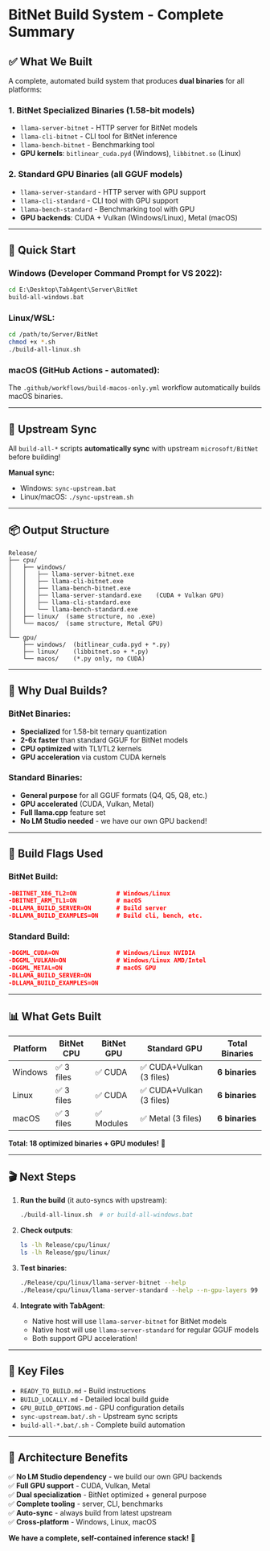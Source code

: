 # BitNet Build System - Complete Summary

## ✅ What We Built

A complete, automated build system that produces **dual binaries** for all platforms:

### 1. **BitNet Specialized Binaries** (1.58-bit models)
- `llama-server-bitnet` - HTTP server for BitNet models
- `llama-cli-bitnet` - CLI tool for BitNet inference  
- `llama-bench-bitnet` - Benchmarking tool
- **GPU kernels**: `bitlinear_cuda.pyd` (Windows), `libbitnet.so` (Linux)

### 2. **Standard GPU Binaries** (all GGUF models)
- `llama-server-standard` - HTTP server with GPU support
- `llama-cli-standard` - CLI tool with GPU support
- `llama-bench-standard` - Benchmarking tool with GPU
- **GPU backends**: CUDA + Vulkan (Windows/Linux), Metal (macOS)

---

## 🚀 Quick Start

### Windows (Developer Command Prompt for VS 2022):
```cmd
cd E:\Desktop\TabAgent\Server\BitNet
build-all-windows.bat
```

### Linux/WSL:
```bash
cd /path/to/Server/BitNet
chmod +x *.sh
./build-all-linux.sh
```

### macOS (GitHub Actions - automated):
The `.github/workflows/build-macos-only.yml` workflow automatically builds macOS binaries.

---

## 🔄 Upstream Sync

All `build-all-*` scripts **automatically sync** with upstream `microsoft/BitNet` before building!

**Manual sync:**
- Windows: `sync-upstream.bat`
- Linux/macOS: `./sync-upstream.sh`

---

## 📦 Output Structure

```
Release/
├── cpu/
│   ├── windows/
│   │   ├── llama-server-bitnet.exe
│   │   ├── llama-cli-bitnet.exe
│   │   ├── llama-bench-bitnet.exe
│   │   ├── llama-server-standard.exe    (CUDA + Vulkan GPU)
│   │   ├── llama-cli-standard.exe
│   │   └── llama-bench-standard.exe
│   ├── linux/  (same structure, no .exe)
│   └── macos/  (same structure, Metal GPU)
│
└── gpu/
    ├── windows/  (bitlinear_cuda.pyd + *.py)
    ├── linux/    (libbitnet.so + *.py)
    └── macos/    (*.py only, no CUDA)
```

---

## 🎯 Why Dual Builds?

### BitNet Binaries:
- **Specialized** for 1.58-bit ternary quantization
- **2-6x faster** than standard GGUF for BitNet models
- **CPU optimized** with TL1/TL2 kernels
- **GPU acceleration** via custom CUDA kernels

### Standard Binaries:
- **General purpose** for all GGUF formats (Q4, Q5, Q8, etc.)
- **GPU accelerated** (CUDA, Vulkan, Metal)
- **Full llama.cpp** feature set
- **No LM Studio needed** - we have our own GPU backend!

---

## 🔧 Build Flags Used

### BitNet Build:
```cmake
-DBITNET_X86_TL2=ON           # Windows/Linux
-DBITNET_ARM_TL1=ON           # macOS
-DLLAMA_BUILD_SERVER=ON       # Build server
-DLLAMA_BUILD_EXAMPLES=ON     # Build cli, bench, etc.
```

### Standard Build:
```cmake
-DGGML_CUDA=ON                # Windows/Linux NVIDIA
-DGGML_VULKAN=ON              # Windows/Linux AMD/Intel
-DGGML_METAL=ON               # macOS GPU
-DLLAMA_BUILD_SERVER=ON
-DLLAMA_BUILD_EXAMPLES=ON
```

---

## 📊 What Gets Built

| Platform | BitNet CPU | BitNet GPU | Standard GPU | Total Binaries |
|----------|------------|------------|--------------|----------------|
| Windows  | ✅ 3 files | ✅ CUDA    | ✅ CUDA+Vulkan (3 files) | **6 binaries** |
| Linux    | ✅ 3 files | ✅ CUDA    | ✅ CUDA+Vulkan (3 files) | **6 binaries** |
| macOS    | ✅ 3 files | ✅ Modules | ✅ Metal (3 files)       | **6 binaries** |

**Total: 18 optimized binaries + GPU modules!** 🎉

---

## 🎬 Next Steps

1. **Run the build** (it auto-syncs with upstream):
   ```bash
   ./build-all-linux.sh  # or build-all-windows.bat
   ```

2. **Check outputs**:
   ```bash
   ls -lh Release/cpu/linux/
   ls -lh Release/gpu/linux/
   ```

3. **Test binaries**:
   ```bash
   ./Release/cpu/linux/llama-server-bitnet --help
   ./Release/cpu/linux/llama-server-standard --help --n-gpu-layers 99
   ```

4. **Integrate with TabAgent**:
   - Native host will use `llama-server-bitnet` for BitNet models
   - Native host will use `llama-server-standard` for regular GGUF models
   - Both support GPU acceleration!

---

## 🔗 Key Files

- `READY_TO_BUILD.md` - Build instructions
- `BUILD_LOCALLY.md` - Detailed local build guide
- `GPU_BUILD_OPTIONS.md` - GPU configuration details
- `sync-upstream.bat/.sh` - Upstream sync scripts
- `build-all-*.bat/.sh` - Complete build automation

---

## 🎯 Architecture Benefits

✅ **No LM Studio dependency** - we build our own GPU backends  
✅ **Full GPU support** - CUDA, Vulkan, Metal  
✅ **Dual specialization** - BitNet optimized + general purpose  
✅ **Complete tooling** - server, CLI, benchmarks  
✅ **Auto-sync** - always build from latest upstream  
✅ **Cross-platform** - Windows, Linux, macOS  

**We have a complete, self-contained inference stack!** 🚀

